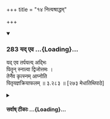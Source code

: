 +++
title = "१४ नित्यश्राद्धम्"

+++
<div class="js_include" includetitle="true" newlevelforh1="3" unfilled url="/kalpAntaram/smRtiH/manuH/vishvAsa-prastutiH/03/283_yad_eva.md">
<details open><summary><h3>283 यद् एव ...{Loading}...</h3></summary>

यद् एव तर्पयत्य् अद्भिः  
पितॄन् स्नात्वा द्विजोत्तमः ।  
तेनैव कृत्स्नम् आप्नोति  
पितृयज्ञक्रियाफलम्  ॥ ३.२८३ ॥ [२७३ मेधातिथिपाठे]
</details>
</div>
<div class="js_include collapsed" newlevelforh1="4" title="सर्वाष् टीकाः" unfilled url="/kalpAntaram/smRtiH/manuH/sarvASh_TIkAH/03/283_yad_eva.md">
<details><summary><h4>सर्वाष् टीकाः ...{Loading}...</h4></summary>
<details><summary>गङ्गानथ-मूलानुवादः</summary>

When the best of Brāhmaṇas, having bathed, satisfies the Pitṛs with water,—by that alone he obtains the whole reward of the performance of the offering to the Pitṛs.—(283)
</details>
<details><summary>मेधातिथिः</summary>

पाञ्चयज्ञिकं यच् छ्राद्धम् अहर् अहर् इत्य् उक्तं तस्य वैकल्पिकत्वम् अनेनोच्यते । उदकतर्पणं यत् क्रियते **स्नात्वा** तेनैव **पितृयज्ञक्रियाफलं** **प्राप्नोति** । यद् उक्तम् "एकम् अप्य् आशयेत्" (म्ध् ३.७३) इति तस्य नास्ति नियमेन कर्तव्यता । उकदतर्पणम् अवश्यं कर्तव्यम् ॥ ३.२७३ ॥
</details>
<details><summary>गङ्गानथ-भाष्यानुवादः</summary>

The present verse sets forth an option to the daily *Śrāddha* that has
been prescribed in connection with the ‘Five Sacrifices.’

The ‘offering of water’ that is made after bath,—by that he obtains the
reward of the offering to the Pitṛs. That is, it is not absolutely
necessary to do what has been said (in 3.83) regarding the feeding of at
least one Brāhmaṇa and the rest of it. It is only the *Water-offering*
that must be made.—(283).
</details>
<details><summary>गङ्गानथ-टिप्पन्यः</summary>

This verse is quoted in *Vīramitrodaya* (Āhnika, p. 391) in support of
the view that in case one is unable to perform all the three rites of
*Tarpaṇa, Śrāddha* and *Bali*, if he performs even one of them, he is
saved from the sin of neglecting the ‘offerings to the Pitṛs’;—and in
*Hemādri* (Śrāddha, p. 946).
</details>
<details><summary>गङ्गानथ-तुल्य-वाक्यानि</summary>

*Baudhāyana* (2.6.3).—‘Day after day, one shall moke offerings out of
the water-vessel; even so is the Pitṛyajña accomplished.’

*Āpastamba-Dharmasūtra* (1.13.1).—‘By the wateroffering is accomplished
the offering to gods, the offering to Pitṛs and also Vedic Study.’
</details>
<details><summary>Bühler</summary>

283	Even when a Brahmana, after bathing, satisfies the manes with water, he obtains thereby the whole reward for the performance of the (daily) Sraddha.
</details>
</details>
</div>
